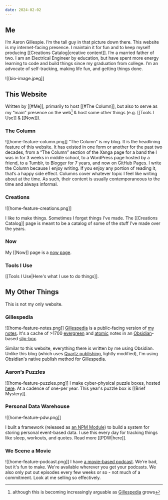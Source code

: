```yaml
---
date: 2024-02-02
---
```

## Me
I’m Aaron Gillespie. I’m the tall guy in that picture down there. This website is my internet-facing presence. I maintain it for fun and to keep myself producing [[Creations Catalog|creative content]]. I’m a married father of two. I am an Electrical Engineer by education, but have spent more energy learning to code and build things since my graduation from college. I’m an advocate of self-tracking, making life fun, and getting things done.

![[bio-image.jpeg]]
## This Website
Written by [[#Me]], primarily to host [[#The Column]], but also to serve as my “main” presence on the web[^1] & host some other things (e.g. [[Tools I Use]] & [[Now]]).  
### The Column
![[home-feature-column.png]]
“The Column” is my blog. It is the headlining feature of this website. It has existed in one form or another for the past two decades, from a “The Column” section of the Xanga page for a band the I was in for 3 weeks in middle school, to a WordPress page hosted by a friend, to a Tumblr, to Blogger for 7 years, and now on GitHub Pages. I write the Column because I enjoy writing. If you enjoy any portion of reading it, that’s a happy side effect. Columns cover whatever topic I feel like writing about at the time. As such, their content is usually contemporaneous to the time and always informal.
### Creations
![[home-feature-creations.png]]

I like to make things. Sometimes I forget things I've made. The [[Creations Catalog]] page is meant to be a catalog of some of the stuff I've made over the years. 
### Now
My [[Now]] page is a [now page](https://sive.rs/nowff).
### Tools I Use
[[Tools I Use|Here's what I use to do things]].
## My Other Things
This is not my only website.
### Gillespedia
![[home-feature-notes.png]]
[Gillespedia](https://gillespedia.com) is a public-facing version of [my notes](https://gillespedia.com/My+Notes). It's a cache of >1700 [evergreen](https://gillespedia.com/Evergreen+Notes) and [atomic](https://gillespedia.com/Atomic+Notes) notes in an [Obsidian](https://gillespedia.com/Obsidian)-based [slip-box](https://gillespedia.com/Slip-Box+Method). 

Similar to this website, everything there is written by me using Obsidian. Unlike this blog (which uses [Quartz publishing](https://gillespedia.com/Quartz+Publishing), lightly modified), I'm using Obsidian's native publish method for Gillespedia.
### Aaron’s Puzzles
![[home-feature-puzzles.png]]
I make cyber-physical puzzle boxes, hosted [here](https://aaronspuzzles.com). At a cadence of one-per year. This year's puzzle box is [[Brief Mystery]].
### Personal Data Warehouse
![[home-feature-pdw.png]]

I built a framework (released as [an NPM Module](https://www.npmjs.com/package/pdw)) to build a system for storing personal event-based data. I use this every day for tracking things like sleep, workouts, and quotes. Read more [[PDW|here]].
### We Scene a Movie
![[home-feature-podcast.png]]
I have [a movie-based podcast](https://shows.acast.com/we-scene-a-movie). We're bad, but it's fun to make. We're available wherever you get your podcasts. We also only put out episodes every few weeks or so - not much of a commitment. Look at me selling so effectively.

[^1]: although this is becoming increasingly arguable as [Gillespedia](https://gillespedia.com) grows